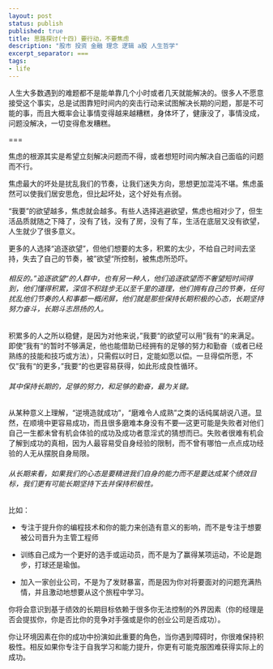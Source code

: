 ```yaml
---
layout: post
status: publish
published: true
title: 思路探讨(十四) 要行动，不要焦虑
description: "股市 投资 金融 理念 逻辑 a股 人生哲学"
excerpt_separator: ===
tags:
- life
---
```


人生大多数遇到的难题都不是能单靠几个小时或者几天就能解决的。很多人不愿意接受这个事实，总是试图靠短时间内的突击行动来试图解决长期的问题，那是不可能的事，而且大概率会让事情变得越来越糟糕，身体坏了，健康没了，事情没成，问题没解决，一切变得愈发糟糕。

===

焦虑的根源其实是希望立刻解决问题而不得，或者想短时间内解决自己面临的问题而不行。

焦虑最大的坏处是扰乱我们的节奏，让我们迷失方向，思想更加混沌不堪。焦虑虽然可以使我们居安思危，但比起坏处，这个好处有点弱。

“我要”的欲望越多，焦虑就会越多。有些人选择逃避欲望，焦虑也相对少了，但生活品质就随之下降了，没有了钱，没有了房，没有了车，生活在底层又没有欲望，人生就少了很多意义。

更多的人选择“追逐欲望”，但他们想要的太多，积累的太少，不给自己时间去坚持，失去了自己的节奏，被”欲望“所控制，被焦虑所恐吓。

###### 相反的。”追逐欲望“的人群中，也有另一种人，他们追逐欲望而不奢望短时间得到，他们懂得积累，深信不积跬步无以至千里的道理，他们拥有自己的节奏，任何扰乱他们节奏的人和事都一概闭屏，他们就是那些保持长期积极的心态，长期坚持努力奋斗，长期斗志昂扬的人。

积累多的人之所以稳健，是因为对他来说，”我要“的欲望可以用”我有“的来满足。即使”我有“的暂时不够满足，他也能借助已经拥有的足够的努力和勤奋（或者已经熟练的技能和技巧或方法），只需假以时日，定能如愿以偿。一旦得偿所愿，不仅”我有“的更多，”我要“的也更容易获得，如此形成良性循环。

###### 其中保持长期的，足够的努力，和足够的勤奋，最为关键。

从某种意义上理解，“逆境造就成功”，“磨难令人成熟”之类的话纯属胡说八道。显然，在顺境中更容易成功，而且很多磨难本身没有不要—这更可能是失败者对他们自己一生都未曾有机会体验的成功及成功者意淫式的猜想而已。失败者很难有机会了解到成功的真相，因为人最容易受自身经验的限制，而不曾有哪怕一点点成功经验的人无从摆脱自身局限。

###### 从长期来看，如果我们的心态是要精进我们自身的能力而不是要达成某个绩效目标，我们更有可能长期坚持下去并保持积极性。

比如：

* 专注于提升你的编程技术和你的能力来创造有意义的影响，而不是专注于想要被公司晋升为主管工程师

* 训练自己成为一个更好的选手或运动员，而不是为了赢得某项运动，不论是跑步，打球还是瑜伽。

* 加入一家创业公司，不是为了发财暴富，而是因为你对将要面对的问题充满热情，并且激动地想要从这个旅程中学习。

你将会意识到基于绩效的长期目标依赖于很多你无法控制的外界因素（你的经理是否会提拔你，你是否比你的竞争对手强或是你的创业公司是否成功）。

你让环境因素在你的成功中扮演如此重要的角色，当你遇到障碍时，你很难保持积极性。相反如果你专注于自我学习和能力提升，你更有可能克服困难获得实际上的成功。

